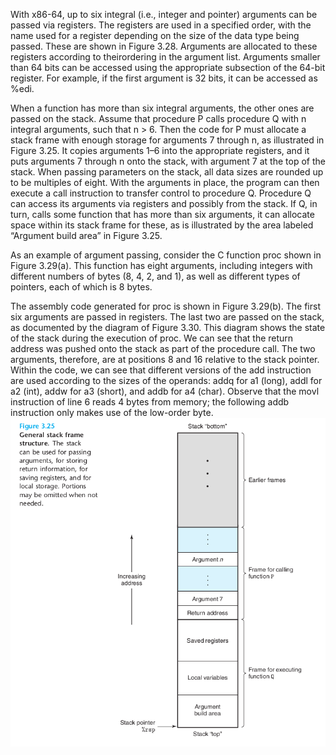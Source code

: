 With x86-64, up to six integral (i.e., integer and pointer) arguments can be passed via registers. The registers are
used in a specified order, with the name used for a register depending on the size of the data type being passed. These
are shown in Figure 3.28. Arguments are allocated to these registers according to theirordering in the argument list.
Arguments smaller than 64 bits can be accessed using the appropriate subsection of the 64-bit register. For example, if
the first argument is 32 bits, it can be accessed as %edi.

When a function has more than six integral arguments, the other ones are passed on the stack. Assume that procedure P
calls procedure Q with n integral arguments, such that n > 6. Then the code for P must allocate a stack frame with
enough storage for arguments 7 through n, as illustrated in Figure 3.25. It copies arguments 1–6 into the appropriate
registers, and it puts arguments 7 through n onto the stack, with argument 7 at the top of the stack. When passing
parameters on the stack, all data sizes are rounded up to be multiples of eight. With the arguments in place, the
program can then execute a call instruction to transfer control to procedure Q. Procedure Q can access its arguments via
registers and possibly from the stack. If Q, in turn, calls some function that has more than six arguments, it can
allocate space within its stack frame for these, as is illustrated by the area labeled “Argument build area” in Figure
3.25.

As an example of argument passing, consider the C function proc shown in Figure 3.29(a). This function has eight
arguments, including integers with different numbers of bytes (8, 4, 2, and 1), as well as different types of pointers,
each of which is 8 bytes.

The assembly code generated for proc is shown in Figure 3.29(b). The first six arguments are passed in registers. The
last two are passed on the stack, as documented by the diagram of Figure 3.30. This diagram shows the state of the stack
during the execution of proc. We can see that the return address was pushed onto the stack as part of the procedure
call. The two arguments, therefore, are at positions 8 and 16 relative to the stack pointer. Within the code, we can see
that different versions of the add instruction are used according to the sizes of the operands: addq for a1 (long), addl
for a2 (int), addw for a3 (short), and addb for a4 (char). Observe that the movl instruction of line 6 reads 4 bytes
from memory; the following addb instruction only makes use of the low-order byte.
![](./img.png)